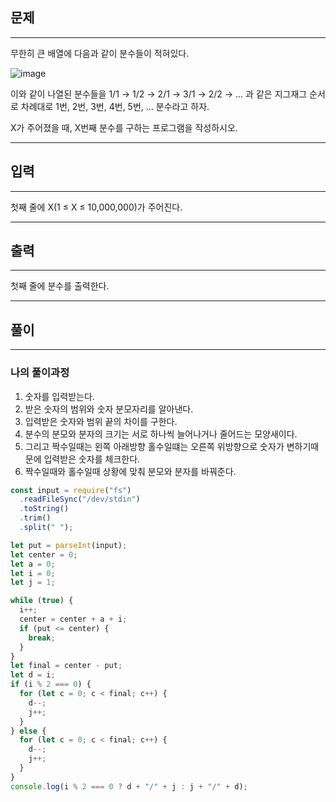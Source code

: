 ## 문제

---

무한히 큰 배열에 다음과 같이 분수들이 적혀있다.

<img alt="image" src="https://user-images.githubusercontent.com/82592845/170669947-c8d3ed39-588c-46c0-92c3-13648110b61b.png">

이와 같이 나열된 분수들을 1/1 → 1/2 → 2/1 → 3/1 → 2/2 → … 과 같은 지그재그 순서로 차례대로 1번, 2번, 3번, 4번, 5번, … 분수라고 하자.

X가 주어졌을 때, X번째 분수를 구하는 프로그램을 작성하시오.

---

## 입력

---

첫째 줄에 X(1 ≤ X ≤ 10,000,000)가 주어진다.

---

## 출력

---

첫째 줄에 분수를 출력한다.

---

## 풀이

---

### 나의 풀이과정

1. 숫자를 입력받는다.
2. 받은 숫자의 범위와 숫자 분모자리를 알아낸다.
3. 입력받은 숫자와 범위 끝의 차이를 구한다.
4. 분수의 분모와 분자의 크기는 서로 하나씩 늘어나거나 줄어드는 모양새이다.
5. 그리고 짝수일때는 왼쪽 아래방향 홀수일떄는 오른쪽 위방향으로 숫자가 변하기때문에 입력받은 숫자를 체크한다.
6. 짝수일때와 홀수일때 상황에 맞춰 분모와 분자를 바꿔준다.

```jsx
const input = require("fs")
  .readFileSync("/dev/stdin")
  .toString()
  .trim()
  .split(" ");

let put = parseInt(input);
let center = 0;
let a = 0;
let i = 0;
let j = 1;

while (true) {
  i++;
  center = center + a + i;
  if (put <= center) {
    break;
  }
}
let final = center - put;
let d = i;
if (i % 2 === 0) {
  for (let c = 0; c < final; c++) {
    d--;
    j++;
  }
} else {
  for (let c = 0; c < final; c++) {
    d--;
    j++;
  }
}
console.log(i % 2 === 0 ? d + "/" + j : j + "/" + d);
```
